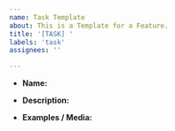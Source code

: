 ```yaml
---
name: Task Template
about: This is a Template for a Feature.
title: '[TASK] '
labels: 'task'
assignees: ''

---
```


* **Name:**


* **Description:**


* **Examples / Media:**

<!-- Template Made By Jack Bowley (HeyJack) © 2020 -->
